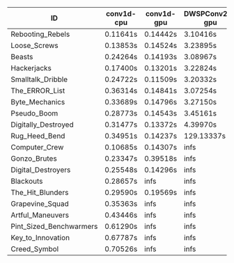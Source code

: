 |ID|conv1d-cpu|conv1d-gpu|DWSPConv2D-gpu|gemm-gpu|avg|
|-|-|-|-|-|-|
|Rebooting_Rebels|0.11641s|0.14442s|3.10416s|1.80630s|1.29282s|
|Loose_Screws|0.13853s|0.14524s|3.23895s|1.88045s|1.35079s|
|Beasts|0.24264s|0.14193s|3.08967s|1.99319s|1.36686s|
|Hackerjacks|0.17400s|0.13201s|3.22824s|2.00786s|1.38553s|
|Smalltalk_Dribble|0.24722s|0.11509s|3.20332s|1.99758s|1.39080s|
|The_ERROR_List|0.36314s|0.14841s|3.07254s|2.09112s|1.41880s|
|Byte_Mechanics|0.33689s|0.14796s|3.27150s|2.06192s|1.45457s|
|Pseudo_Boom|0.28773s|0.14543s|3.45161s|2.07524s|1.49000s|
|Digitally_Destroyed|0.31477s|0.13372s|4.39970s|2.65662s|1.87620s|
|Rug_Heed_Bend|0.34951s|0.14237s|129.13337s|4.48848s|33.52843s|
|Computer_Crew|0.10685s|0.14307s|infs|4.48634s|infs|
|Gonzo_Brutes|0.23347s|0.39518s|infs|4.49327s|infs|
|Digital_Destroyers|0.25548s|0.14296s|infs|1.99935s|infs|
|Blackouts|0.28657s|infs|infs|1.87299s|infs|
|The_Hit_Blunders|0.29590s|0.19569s|infs|2.00318s|infs|
|Grapevine_Squad|0.35363s|infs|infs|4.59336s|infs|
|Artful_Maneuvers|0.43446s|infs|infs|4.55238s|infs|
|Pint_Sized_Benchwarmers|0.61290s|infs|infs|4.57280s|infs|
|Key_to_Innovation|0.67787s|infs|infs|4.57423s|infs|
|Creed_Symbol|0.70526s|infs|infs|4.59145s|infs|
